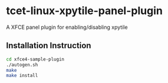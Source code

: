 # tcet-linux-xpytile-panel-plugin

A XFCE panel plugin for enabling/disabling xpytile

## Installation Instruction

```sh
cd xfce4-sample-plugin
./autogen.sh
make
make install
```
